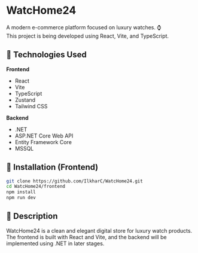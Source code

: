# WatcHome24

A modern e-commerce platform focused on luxury watches. ⌚  
This project is being developed using React, Vite, and TypeScript.

## 🔧 Technologies Used

**Frontend**
- React
- Vite
- TypeScript
- Zustand
- Tailwind CSS

**Backend**
- .NET
- ASP.NET Core Web API
- Entity Framework Core
- MSSQL

## 🚀 Installation (Frontend)

```bash
git clone https://github.com/IlkharC/WatcHome24.git
cd WatcHome24/frontend
npm install
npm run dev
```

## 📝 Description

WatcHome24 is a clean and elegant digital store for luxury watch products.  
The frontend is built with React and Vite, and the backend will be implemented using .NET in later stages.
